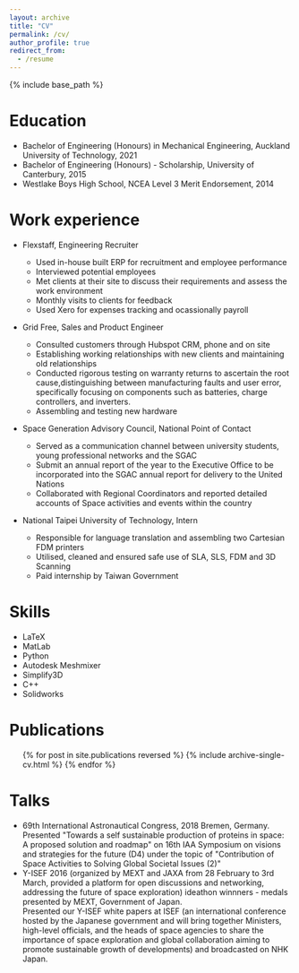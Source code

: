 ```yaml
---
layout: archive
title: "CV"
permalink: /cv/
author_profile: true
redirect_from:
  - /resume
---
```


{% include base_path %}

Education
======
* Bachelor of Engineering (Honours) in Mechanical Engineering, Auckland University of Technology, 2021
* Bachelor of Engineering (Honours) - Scholarship, University of Canterbury, 2015
* Westlake Boys High School, NCEA Level 3 Merit Endorsement, 2014

Work experience
======
* Flexstaff, Engineering Recruiter
  * Used in-house built ERP for recruitment and employee performance
  * Interviewed potential employees
  * Met clients at their site to discuss their requirements and assess the work environment
  * Monthly visits to clients for feedback
  * Used Xero for expenses tracking and ocassionally payroll
* Grid Free, Sales and Product Engineer
  * Consulted customers through Hubspot CRM, phone and on site
  * Establishing working relationships with new clients and maintaining old relationships
  * Conducted rigorous testing on warranty returns to ascertain the root cause,distinguishing between
manufacturing faults and user error, specifically focusing on components such as batteries, charge controllers, and inverters.
  * Assembling and testing new hardware

* Space Generation Advisory Council, National Point of Contact
  * Served as a communication channel between university students, young professional networks and the SGAC
  * Submit an annual report of the year to the Executive Office to be incorporated into the SGAC annual report for delivery to the United Nations
  * Collaborated with Regional Coordinators and reported detailed accounts of Space activities and events within the country

* National Taipei University of Technology, Intern
  * Responsible for language translation and assembling two Cartesian FDM printers
  * Utilised, cleaned and ensured safe use of SLA, SLS, FDM and 3D Scanning
  * Paid internship by Taiwan Government

  
Skills
======
* LaTeX
* MatLab
* Python
* Autodesk Meshmixer
* Simplify3D
* C++
* Solidworks

Publications
======
  <ul>{% for post in site.publications reversed %}
    {% include archive-single-cv.html %}
  {% endfor %}</ul>
  
Talks
======
* 69th International Astronautical Congress, 2018 Bremen, Germany. Presented "Towards a self sustainable production of proteins in space: A proposed solution and roadmap" on 16th IAA Symposium on visions and strategies for the future (D4) under the topic of
"Contribution of Space Activities to Solving Global Societal Issues (2)"
* Y-ISEF 2016 (organized by MEXT and JAXA from 28 February to 3rd March, provided a platform for open discussions and networking, addressing the future of space exploration) ideathon winnners - medals presented by MEXT, Government of Japan.
<br>Presented our Y-ISEF white papers at ISEF (an international conference hosted by the Japanese government and will bring together Ministers, high-level officials, and the heads of space agencies to share the importance of space exploration and global collaboration aiming to promote sustainable growth of developments) and broadcasted on NHK Japan.

